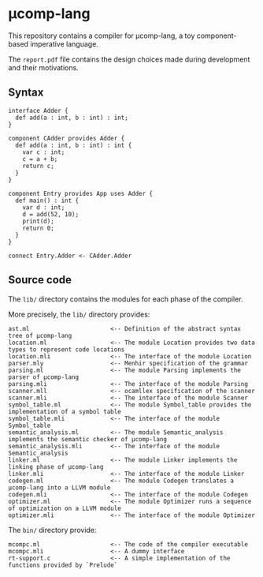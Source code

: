 # µcomp-lang
This repository contains a compiler for µcomp-lang, a toy component-based imperative language.

The `report.pdf` file contains the design choices made during development and their motivations.

## Syntax 
```
interface Adder {
  def add(a : int, b : int) : int;
}

component CAdder provides Adder { 
  def add(a : int, b : int) : int {
    var c : int;
    c = a + b;
    return c;
  }
}

component Entry provides App uses Adder {
  def main() : int {
    var d : int;
    d = add(52, 10);
    print(d);
    return 0;
  }
}  

connect Entry.Adder <- CAdder.Adder
```

## Source code

The `lib/` directory contains the modules for each phase of the compiler. 

More precisely, the `lib/` directory provides:

    ast.ml                       <-- Definition of the abstract syntax tree of µcomp-lang 
    location.ml                  <-- The module Location provides two data types to represent code locations
    location.mli                 <-- The interface of the module Location   
    parser.mly                   <-- Menhir specification of the grammar
    parsing.ml                   <-- The module Parsing implements the parser of µcomp-lang
    parsing.mli                  <-- The interface of the module Parsing  
    scanner.mll                  <-- ocamllex specification of the scanner 
    scanner.mli                  <-- The interface of the module Scanner
    symbol_table.ml              <-- The module Symbol_table provides the implementation of a symbol table
    symbol_table.mli             <-- The interface of the module Symbol_table
    semantic_analysis.ml         <-- The module Semantic_analysis implements the semantic checker of µcomp-lang
    semantic_analysis.mli        <-- The interface of the module Semantic_analysis
    linker.ml                    <-- The module Linker implements the linking phase of µcomp-lang
    linker.mli                   <-- The interface of the module Linker
    codegen.ml                   <-- The module Codegen translates a µcomp-lang into a LLVM module
    codegen.mli                  <-- The interface of the module Codegen
    optimizer.ml                 <-- The module Optimizer runs a sequence of optimization on a LLVM module
    optimizer.mli                <-- The interface of the module Optimizer 

The `bin/` directory provide:

    mcompc.ml                    <-- The code of the compiler executable
    mcompc.mli                   <-- A dummy interface
    rt-support.c                 <-- A simple implementation of the functions provided by `Prelude`
